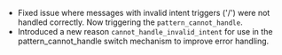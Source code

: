 * Fixed issue where messages with invalid intent triggers ('/<intent>') were not handled correctly. Now triggering the `pattern_cannot_handle`.
* Introduced a new reason `cannot_handle_invalid_intent` for use in the pattern_cannot_handle switch mechanism to
improve error handling.